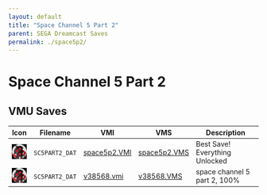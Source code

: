 ```yaml
---
layout: default
title: "Space Channel 5 Part 2"
parent: SEGA Dreamcast Saves
permalink: ./space5p2/
---
```

# Space Channel 5 Part 2

## VMU Saves

| Icon | Filename | VMI | VMS | Description |
|------|----------|-----|-----|-------------|
| ![Space Channel 5 Part 2](../icons/SC5PART2_DAT.GIF) | `SC5PART2_DAT` | [space5p2.VMI](space5p2.VMI) | [space5p2.VMS](space5p2.VMS) | Best Save! Everything Unlocked |
| ![Space Channel 5 Part 2](../icons/SC5PART2_DAT.GIF) | `SC5PART2_DAT` | [v38568.vmi](v38568.vmi) | [v38568.VMS](v38568.VMS) | space channel 5 part 2, 100% |

